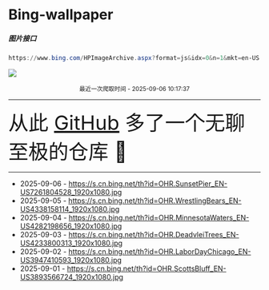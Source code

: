# Bing-wallpaper

##### 图片接口

```powershell
https://www.bing.com/HPImageArchive.aspx?format=js&idx=0&n=1&mkt=en-US
```

 ![](https://s.cn.bing.net/th?id=OHR.SunsetPier_EN-US7261804528_1920x1080.jpg)

<p align='center' >
    <small>
        最近一次爬取时间 - 2025-09-06 10:17:37
    </small>
    <br>
    <hr>
    <font size=7>
        <small>
           从此 <a href='https://github.com/'>GitHub</a> 多了一个无聊至极的仓库  🍳
        </small>
    </font>
    <hr>
</p>


- 2025-09-06 - https://s.cn.bing.net/th?id=OHR.SunsetPier_EN-US7261804528_1920x1080.jpg 
- 2025-09-05 - https://s.cn.bing.net/th?id=OHR.WrestlingBears_EN-US4338158114_1920x1080.jpg 
- 2025-09-04 - https://s.cn.bing.net/th?id=OHR.MinnesotaWaters_EN-US4282198656_1920x1080.jpg 
- 2025-09-03 - https://s.cn.bing.net/th?id=OHR.DeadvleiTrees_EN-US4233800313_1920x1080.jpg 
- 2025-09-02 - https://s.cn.bing.net/th?id=OHR.LaborDayChicago_EN-US3947410593_1920x1080.jpg 
- 2025-09-01 - https://s.cn.bing.net/th?id=OHR.ScottsBluff_EN-US3893566724_1920x1080.jpg 
